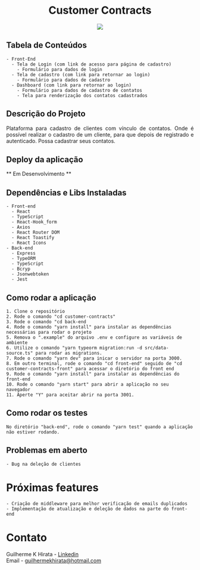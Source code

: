 <h1 align="center"> Customer Contracts </h1>

<p align="center">

<img src="http://img.shields.io/static/v1?label=STATUS&message=EM%20DESENVOLVIMENTO&color=GREEN&style=for-the-badge"/>

</p>

## Tabela de Conteúdos

    - Front-End
      - Tela de Login (com link de acesso para página de cadastro)
        - Formulário para dados de login
      - Tela de cadastro (com link para retornar ao login)
        - Formulário para dados de cadastro
      - Dashboard (com link para retornar ao login)
        - Formulário para dados de cadastro de contatos
        - Tela para renderização dos contatos cadastrados

## Descrição do Projeto

<p align="justify">Plataforma para cadastro de clientes com vínculo de contatos. Onde é possível realizar o cadastro de um cliente, para que depois de registrado e autenticado. Possa cadastrar seus contatos.</p>

## Deploy da aplicação

** Em Desenvolvimento **

## Dependências e Libs Instaladas

    - Front-end
      - React
      - TypeScript
      - React-Hook_form
      - Axios
      - React Router DOM
      - React Toastify
      - React Icons
    - Back-end
      - Express
      - TypeORM
      - TypeScript
      - Bcryp
      - Jsonwebtoken
      - Jest

## Como rodar a aplicação

    1. Clone o repositório
    2. Rode o comando "cd customer-contracts"
    3. Rode o comando "cd back-end
    4. Rode o comando "yarn install" para instalar as dependências necessárias para rodar o projeto
    5. Remova o ".example" do arquivo .env e configure as variáveis de ambiente
    6. Utilize o comando "yarn typeorm migration:run -d src/data-source.ts" para rodar as migrations.
    7. Rode o comando "yarn dev" para inicar o servidor na porta 3000.
    8. Em outro terminal, rode o comando "cd front-end" seguido de "cd customer-contracts-front" para acessar o diretório do front end
    9. Rode o comando "yarn install" para instalar as dependências do front-end
    10. Rode o comando "yarn start" para abrir a aplicação no seu navegador
    11. Aperte "Y" para aceitar abrir na porta 3001.

## Como rodar os testes

    No diretório "back-end", rode o comando "yarn test" quando a aplicação não estiver rodando.

## Problemas em aberto

    - Bug na deleção de clientes

# Próximas features

    - Criação de middleware para melhor verificação de emails duplicados
    - Implementação de atualização e deleção de dados na parte do front-end

# Contato

Guilherme K Hirata - <a href="https://www.linkedin.com/in/guilhermekhirata/" target="_blank">Linkedin</a> <br>
Email - guilhermekhirata@hotmail.com
